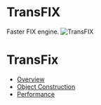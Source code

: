 TransFIX
========

Faster FIX engine.
![TransFIX](http://openhft.net/wp-content/uploads/2014/09/TransFix_200px.png)

# TransFix

* [Overview](https://github.com/OpenHFT/TransFix/wiki#overview)
* [Object Construction](https://github.com/OpenHFT/TransFix/wiki#overview)
* [Performance](https://github.com/OpenHFT/TransFix/wiki#Performance)
